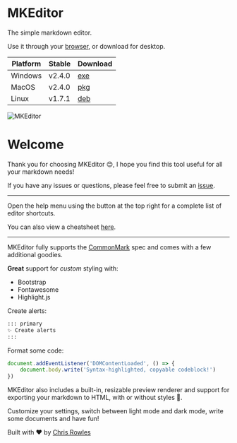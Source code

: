 # MKEditor

The simple markdown editor.

Use it through your [browser](https://mkeditoross.github.io/web/), or download for desktop.

| Platform    | Stable  | Download  |
| --------    | ------- | -------   |
| Windows     | v2.4.0  | [exe](https://github.com/mkeditorOSS/mkeditor/releases/download/v2.4.0/mkeditor-setup-v2.4.0-x86_64.zip) |
| MacOS       | v2.4.0  | [pkg](https://github.com/mkeditorOSS/mkeditor/releases/download/v2.4.0/mkeditor-setup-v2.4.0-x86_64.pkg) |
| Linux       | v1.7.1  | [deb](https://github.com/mkeditorOSS/mkeditor/releases/download/v1.7.1/mkeditor-setup-v1.7.1_amd64.deb)  |

![MKEditor](https://mkeditoross.github.io/demo.png)

# Welcome

Thank you for choosing MKEditor 😊, I hope you find this tool useful for all your markdown needs!

If you have any issues or questions, please feel free to submit an [issue](https://github.com/mkeditorOSS/mkeditor/issues).

---

Open the help menu using the button at the top right for a complete list of editor shortcuts.

You can also view a cheatsheet [here](https://mkeditoross.github.io/shortcuts).

---

MKEditor fully supports the [CommonMark](https://commonmark.org/) spec and comes with a few additional goodies.

**Great** support for _custom_ styling with:

- Bootstrap
- Fontawesome
- Highlight.js

Create alerts:

```md
::: primary
✨ Create alerts
:::
```

Format some code:

```javascript
document.addEventListener('DOMContentLoaded', () => {
    document.body.write('Syntax-highlighted, copyable codeblock!')
})
```

MKEditor also includes a built-in, resizable preview renderer and support for exporting your markdown to HTML, with or without styles 🚀.

Customize your settings, switch between light mode and dark mode, write some documents and have fun!

Built with ❤️ by [Chris Rowles](https://github.com/sentrychris)
